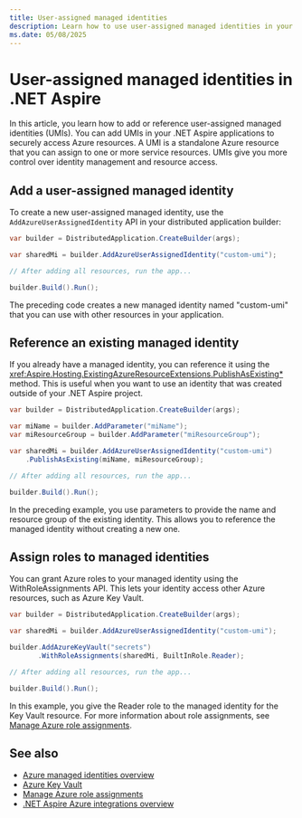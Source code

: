 ```yaml
---
title: User-assigned managed identities
description: Learn how to use user-assigned managed identities in your .NET Aspire applications to securely access Azure resources.
ms.date: 05/08/2025
---
```


# User-assigned managed identities in .NET Aspire

In this article, you learn how to add or reference user-assigned managed identities (UMIs). You can add UMIs in your .NET Aspire applications to securely access Azure resources. A UMI is a standalone Azure resource that you can assign to one or more service resources. UMIs give you more control over identity management and resource access.

## Add a user-assigned managed identity

To create a new user-assigned managed identity, use the `AddAzureUserAssignedIdentity` API in your distributed application builder:

```csharp
var builder = DistributedApplication.CreateBuilder(args);

var sharedMi = builder.AddAzureUserAssignedIdentity("custom-umi");

// After adding all resources, run the app...

builder.Build().Run();
```

The preceding code creates a new managed identity named "custom-umi" that you can use with other resources in your application.

## Reference an existing managed identity

If you already have a managed identity, you can reference it using the <xref:Aspire.Hosting.ExistingAzureResourceExtensions.PublishAsExisting*> method. This is useful when you want to use an identity that was created outside of your .NET Aspire project.

```csharp
var builder = DistributedApplication.CreateBuilder(args);

var miName = builder.AddParameter("miName");
var miResourceGroup = builder.AddParameter("miResourceGroup");

var sharedMi = builder.AddAzureUserAssignedIdentity("custom-umi")
    .PublishAsExisting(miName, miResourceGroup);

// After adding all resources, run the app...

builder.Build().Run();
```

In the preceding example, you use parameters to provide the name and resource group of the existing identity. This allows you to reference the managed identity without creating a new one.

## Assign roles to managed identities

You can grant Azure roles to your managed identity using the WithRoleAssignments API. This lets your identity access other Azure resources, such as Azure Key Vault.

```csharp
var builder = DistributedApplication.CreateBuilder(args);

var sharedMi = builder.AddAzureUserAssignedIdentity("custom-umi");

builder.AddAzureKeyVault("secrets")
       .WithRoleAssignments(sharedMi, BuiltInRole.Reader);

// After adding all resources, run the app...

builder.Build().Run();
```

In this example, you give the Reader role to the managed identity for the Key Vault resource. For more information about role assignments,  see [Manage Azure role assignments](role-assignments.md).

## See also

- [Azure managed identities overview](/azure/active-directory/managed-identities-azure-resources/overview)
- [Azure Key Vault](/azure/key-vault/general/basic-concepts)
- [Manage Azure role assignments](role-assignments.md)
- [.NET Aspire Azure integrations overview](integrations-overview.md)

